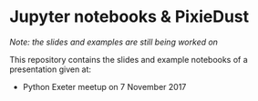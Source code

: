 # Jupyter notebooks & PixieDust

*Note: the slides and examples are still being worked on*

This repository contains the slides and example notebooks of a presentation given at:

* Python Exeter meetup on 7 November 2017